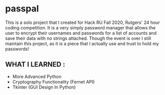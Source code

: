 # passpal
This is a solo project that I created for Hack RU Fall 2020, Rutgers' 24 hour coding competition.
It is a very simply password manager that allows the user to encrypt their usernames and passwords for a list of accounts and save their data with no strings attached.
Though the event is over I still maintain this project, as it is a piece that I actually use and trust to hold my passwords!

## WHAT I LEARNED :
- More Advanced Python
- Cryptography Functionality (Fernet API)
- Tkinter (GUI Design In Python)
